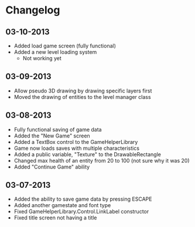 Changelog
=========

03-10-2013
----------
 - Added load game screen (fully functional)
 - Added a new level loading system
   - Not working yet

03-09-2013
----------
 - Allow pseudo 3D drawing by drawing specific layers first
 - Moved the drawing of entities to the level manager class


03-08-2013
----------
 - Fully functional saving of game data
 - Added the "New Game" screen
 - Added a TextBox control to the GameHelperLibrary
 - Game now loads saves with multiple characteristics
 - Added a public variable, "Texture" to the DrawableRectangle
 - Changed max health of an entity from 20 to 100 (not sure why it was 20)
 - Added "Continue Game" ability
 

03-07-2013
----------
 - Added the ability to save game data by pressing ESCAPE
 - Added another gamestate and font type
 - Fixed GameHelperLibrary.Control.LinkLabel constructor
 - Fixed title screen not having a title
